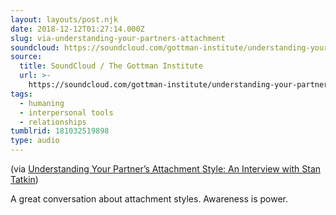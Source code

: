 ```yaml
---
layout: layouts/post.njk
date: 2018-12-12T01:27:14.000Z
slug: via-understanding-your-partners-attachment
soundcloud: https://soundcloud.com/gottman-institute/understanding-your-partners-attachment-style-an-interview-with-stan-tatkin
source:
  title: SoundCloud / The Gottman Institute
  url: >-
    https://soundcloud.com/gottman-institute/understanding-your-partners-attachment-style-an-interview-with-stan-tatkin
tags:
  - humaning
  - interpersonal tools
  - relationships
tumblrid: 181032519898
type: audio
---
```

<p>(via <a href="https://soundcloud.com/gottman-institute/understanding-your-partners-attachment-style-an-interview-with-stan-tatkin">Understanding Your Partner’s Attachment Style: An Interview with Stan Tatkin</a>)</p>

<p>A great conversation about attachment styles.  Awareness is power.</p>
